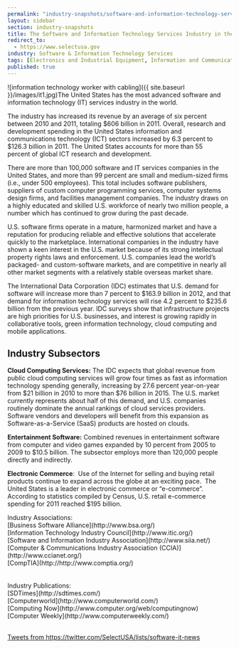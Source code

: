 ```yaml
---
permalink: "industry-snapshots/software-and-information-technology-services-industry-united-states.html"
layout: sidebar
section: industry-snapshots
title: The Software and Information Technology Services Industry in the United States
redirect_to:
  - https://www.selectusa.gov
industry: Software & Information Technology Services
tags: [Electronics and Industrial Equipment, Information and Communication Technology]
published: true
---
```


<span class="imgright">![information technology worker with cabling]({{ site.baseurl }}/images/it1.jpg)</span>The United States has the most advanced software and information technology (IT) services industry in the world.&nbsp;

The industry has increased its revenue by an average of six percent between 2010 and 2011, totaling $606 billion in 2011. Overall, research and development spending in the United States information and communications technology (ICT) sectors increased by 6.3 percent to $126.3 billion in 2011. The United States accounts for more than 55 percent&nbsp;of global ICT research and development.

There are more than 100,000 software and IT services companies in the United States, and more than 99 percent are small and medium-sized firms (i.e., under 500 employees). This total includes software publishers, suppliers of custom computer programming services, computer systems design firms, and facilities management companies. The industry draws on a highly educated and skilled U.S. workforce of nearly two million people,&nbsp;a number which has continued to grow during the past decade.

U.S. software firms operate in a mature, harmonized market and have a reputation for producing reliable and effective solutions that accelerate quickly to the marketplace. International companies in the industry have shown a keen interest in the U.S. market because of its strong intellectual property rights laws and enforcement. U.S. companies lead the world’s packaged- and custom-software markets, and are competitive in nearly all other market segments with a relatively stable overseas market share.

The International Data Corporation (IDC) estimates that U.S. demand for software will increase more than 7 percent to $163.9 billion in 2012, and that demand for information technology services will rise 4.2 percent to $235.6 billion from the previous year. IDC surveys show that infrastructure projects are high priorities for U.S. businesses, and interest is growing rapidly in collaborative tools, green information technology, cloud computing and mobile applications.&nbsp; 

## Industry Subsectors

**Cloud Computing Services:** The IDC expects that global revenue from public cloud computing services will grow four times as fast as information technology spending generally, increasing by 27.6 percent year-on-year from $21 billion in 2010 to more than $76 billion in 2015. The U.S. market currently represents about half of this demand, and U.S. companies routinely dominate the annual rankings of cloud services providers.&nbsp; Software vendors and developers will benefit from this expansion as Software-as-a-Service (SaaS) products are hosted on clouds.&nbsp; 

**Entertainment Software:** Combined revenues in entertainment software from computer and video games expanded by 10 percent from 2005 to 2009 to $10.5 billion. The subsector employs more than 120,000 people directly and indirectly. 

**Electronic Commerce**:&nbsp; Use of the Internet for selling and buying retail products continue to expand across the globe at an exciting pace.&nbsp; The United States is a leader in electronic commerce or “e-commerce”.&nbsp; According to statistics compiled by Census, U.S. retail e-commerce spending for 2011 reached $195 billion.&nbsp; 

<span class="field field-type-link field-field-industry-assoications">
      <span class="field-label">Industry Associations:&nbsp;</span><br>
    <span class="field-items">
            <span class="field-item odd">
                    [Business Software Alliance](http://www.bsa.org/)        </span><br>
              <span class="field-item even">
                    [Information Technology Industry Council](http://www.itic.org/)        </span><br>
              <span class="field-item odd">
                    [Software and Information Industry Association](http://www.siia.net/)        </span>
              <span class="field-item even">
                    [Computer & Communications Industry Association (CCIA)](http://www.ccianet.org/)        </span><br>
              <span class="field-item odd">
                    [CompTIA](http://http://www.comptia.org/)        </span><br>
        </span>
</span>
<br><br>
<span class="field field-type-link field-field-industry-publications">
      <span class="field-label">Industry Publications:&nbsp;</span><br>
    <span class="field-items">
            <span class="field-item odd">
                    [SDTimes](http://sdtimes.com/)        </span><br>
              <span class="field-item even">
                    [Computerworld](http://www.computerworld.com/)        </span><br>
              <span class="field-item odd">
                    [Computing Now](http://www.computer.org/web/computingnow)        </span><br>
              <span class="field-item even">
                    [Computer Weekly](http://www.computerweekly.com/)        </span>
        </span>
</span><br>
<br>

<a class="twitter-timeline" data-dnt="true" href="https://twitter.com/SelectUSA/lists/software-it-news" data-widget-id="614512901571788800">Tweets from https://twitter.com/SelectUSA/lists/software-it-news</a>
<script>!function(d,s,id){var js,fjs=d.getElementsByTagName(s)[0],p=/^http:/.test(d.location)?'http':'https';if(!d.getElementById(id)){js=d.createElement(s);js.id=id;js.src=p+"://platform.twitter.com/widgets.js";fjs.parentNode.insertBefore(js,fjs);}}(document,"script","twitter-wjs");</script>
